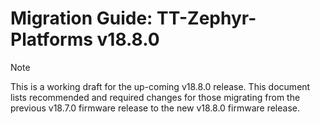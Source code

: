 # Migration Guide: TT-Zephyr-Platforms v18.8.0

> [!NOTE]
> This is a working draft for the up-coming v18.8.0 release.
This document lists recommended and required changes for those migrating from the previous v18.7.0 firmware release to the new v18.8.0 firmware release.

[comment]: <> (UL by area, indented as necessary)
